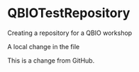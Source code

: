 # QBIOTestRepository
Creating a repository for a QBIO workshop

A local change in the file

This is a change from GitHub.
